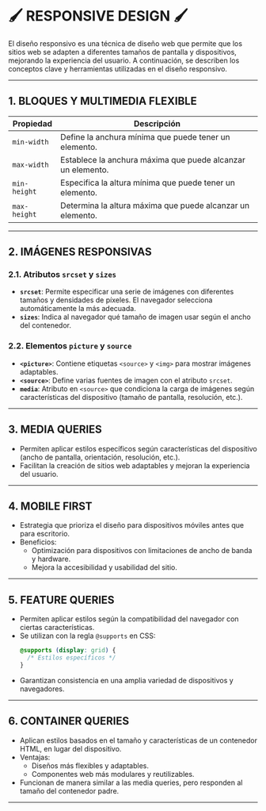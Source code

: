 # 🖌 **RESPONSIVE DESIGN** 🖌

El diseño responsivo es una técnica de diseño web que permite que los sitios web se adapten a diferentes tamaños de pantalla y dispositivos, mejorando la experiencia del usuario. A continuación, se describen los conceptos clave y herramientas utilizadas en el diseño responsivo.

---

## **1. BLOQUES Y MULTIMEDIA FLEXIBLE**

| Propiedad    | Descripción                                                 |
| ------------ | ----------------------------------------------------------- |
| `min-width`  | Define la anchura mínima que puede tener un elemento.       |
| `max-width`  | Establece la anchura máxima que puede alcanzar un elemento. |
| `min-height` | Especifica la altura mínima que puede tener un elemento.    |
| `max-height` | Determina la altura máxima que puede alcanzar un elemento.  |

---

## **2. IMÁGENES RESPONSIVAS**

### **2.1. Atributos `srcset` y `sizes`**

- **`srcset`**: Permite especificar una serie de imágenes con diferentes tamaños y densidades de píxeles. El navegador selecciona automáticamente la más adecuada.
- **`sizes`**: Indica al navegador qué tamaño de imagen usar según el ancho del contenedor.

### **2.2. Elementos `picture` y `source`**

- **`<picture>`**: Contiene etiquetas `<source>` y `<img>` para mostrar imágenes adaptables.
- **`<source>`**: Define varias fuentes de imagen con el atributo `srcset`.
- **`media`**: Atributo en `<source>` que condiciona la carga de imágenes según características del dispositivo (tamaño de pantalla, resolución, etc.).

---

## **3. MEDIA QUERIES**

- Permiten aplicar estilos específicos según características del dispositivo (ancho de pantalla, orientación, resolución, etc.).
- Facilitan la creación de sitios web adaptables y mejoran la experiencia del usuario.

---

## **4. MOBILE FIRST**

- Estrategia que prioriza el diseño para dispositivos móviles antes que para escritorio.
- Beneficios:
  - Optimización para dispositivos con limitaciones de ancho de banda y hardware.
  - Mejora la accesibilidad y usabilidad del sitio.

---

## **5. FEATURE QUERIES**

- Permiten aplicar estilos según la compatibilidad del navegador con ciertas características.
- Se utilizan con la regla `@supports` en CSS:
  ```css
  @supports (display: grid) {
    /* Estilos específicos */
  }
  ```
- Garantizan consistencia en una amplia variedad de dispositivos y navegadores.

---

## **6. CONTAINER QUERIES**

- Aplican estilos basados en el tamaño y características de un contenedor HTML, en lugar del dispositivo.
- Ventajas:
  - Diseños más flexibles y adaptables.
  - Componentes web más modulares y reutilizables.
- Funcionan de manera similar a las media queries, pero responden al tamaño del contenedor padre.

---
